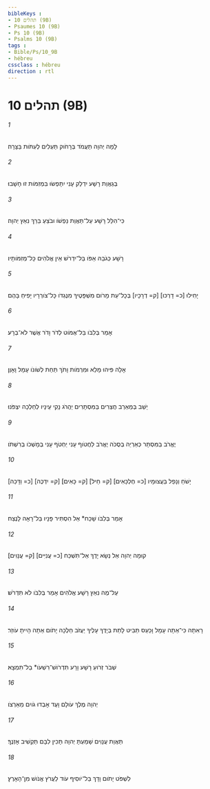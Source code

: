 ```yaml
---
bibleKeys : 
- תהלים 10 (9B)
- Psaumes 10 (9B)
- Ps 10 (9B)
- Psalms 10 (9B)
tags : 
- Bible/Ps/10_9B
- hébreu
cssclass : hébreu
direction : rtl
---
```


# תהלים 10 (9B)

###### 1
לָמָה יְהוָה תַּעֲמֹד בְּרָחֹוק תַּעְלִים לְעִתֹּות בַּצָּרָה׃
###### 2
בְּגַאֲוַת רָשָׁע יִדְלַק עָנִי יִתָּפְשׂוּ בִּמְזִמֹּות זוּ חָשָׁבוּ׃
###### 3
כִּי־הִלֵּל רָשָׁע עַל־תַּאֲוַת נַפְשֹׁו וּבֹצֵעַ בֵּרֵךְ נִאֵץ יְהוָה׃
###### 4
רָשָׁע כְּגֹבַהּ אַפֹּו בַּל־יִדְרֹשׁ אֵין אֱלֹהִים כָּל־מְזִמֹּותָיו׃
###### 5
יָחִילוּ [כ= דָרְכּו] [ק= דְרָכָיו] בְּכָל־עֵת מָרֹום מִשְׁפָּטֶיךָ מִנֶּגְדֹּו כָּל־צֹורְרָיו יָפִיחַ בָּהֶם׃
###### 6
אָמַר בְּלִבֹּו בַּל־אֶמֹּוט לְדֹר וָדֹר אֲשֶׁר לֹא־בְרָע׃
###### 7
אָלָה פִּיהוּ מָלֵא וּמִרְמֹות וָתֹךְ תַּחַת לְשֹׁונֹו עָמָל וָאָוֶן׃
###### 8
יֵשֵׁב בְּמַאְרַב חֲצֵרִים בַּמִּסְתָּרִים יַהֲרֹג נָקִי עֵינָיו לְחֵלְכָה יִצְפֹּנוּ׃
###### 9
יֶאֱרֹב בַּמִּסְתָּר כְּאַרְיֵה בְסֻכֹּה יֶאֱרֹב לַחֲטֹוף עָנִי יַחְטֹף עָנִי בְּמָשְׁכֹו בְרִשְׁתֹּו׃
###### 10
[כ= וַדָּכַה] [ק= יִדְכֶּה] יָשֹׁחַ וְנָפַל בַּעֲצוּמָיו [כ= חֶלְכָּאִים] [ק= חֵיל] [ק= כָּאִים]׃
###### 11
אָמַר בְּלִבֹּו שָׁכַח* אֵל הִסְתִּיר פָּנָיו בַּל־רָאָה לָנֶצַח׃
###### 12
קוּמָה יְהוָה אֵל נְשָׂא יָדֶךָ אַל־תִּשְׁכַּח [כ= עֲנִיִּים] [ק= עֲנָוִים]׃
###### 13
עַל־מֶה נִאֵץ רָשָׁע אֱלֹהִים אָמַר בְּלִבֹּו לֹא תִּדְרֹשׁ׃
###### 14
רָאִתָה כִּי־אַתָּה עָמָל וָכַעַס תַּבִּיט לָתֵת בְּיָדֶךָ עָלֶיךָ יַעֲזֹב חֵלֶכָה יָתֹום אַתָּה הָיִיתָ עֹוזֵר׃
###### 15
שְׁבֹר זְרֹועַ רָשָׁע וָרָע תִּדְרֹושׁ־רִשְׁעֹו* בַל־תִּמְצָא׃
###### 16
יְהוָה מֶלֶךְ עֹולָם וָעֶד אָבְדוּ גֹויִם מֵאַרְצֹו׃
###### 17
תַּאֲוַת עֲנָוִים שָׁמַעְתָּ יְהוָה תָּכִין לִבָּם תַּקְשִׁיב אָזְנֶךָ׃
###### 18
לִשְׁפֹּט יָתֹום וָדָךְ בַּל־יֹוסִיף עֹוד לַעֲרֹץ אֱנֹושׁ מִן־הָאָרֶץ׃
